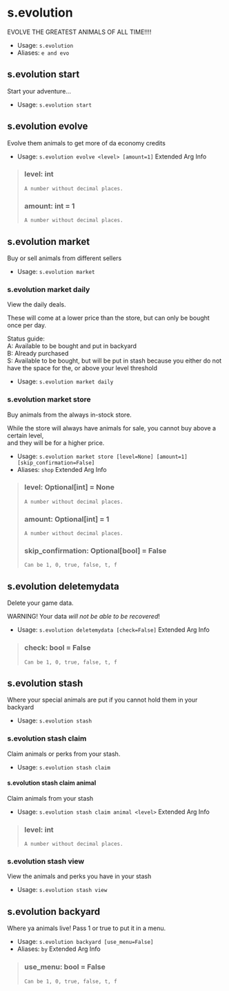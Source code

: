 # s.evolution
EVOLVE THE GREATEST ANIMALS OF ALL TIME!!!!<br/>
 - Usage: `s.evolution`
 - Aliases: `e and evo`
## s.evolution start
Start your adventure...<br/>
 - Usage: `s.evolution start`
## s.evolution evolve
Evolve them animals to get more of da economy credits<br/>
 - Usage: `s.evolution evolve <level> [amount=1]`
Extended Arg Info
> ### level: int
> ```
> A number without decimal places.
> ```
> ### amount: int = 1
> ```
> A number without decimal places.
> ```
## s.evolution market
Buy or sell animals from different sellers<br/>
 - Usage: `s.evolution market`
### s.evolution market daily
View the daily deals.<br/>

These will come at a lower price than the store, but can only be bought once per day.<br/>

Status guide:<br/>
    A: Available to be bought and put in backyard<br/>
    B: Already purchased<br/>
    S: Available to be bought, but will be put in stash because you either do not have the space for the, or above your level threshold<br/>
 - Usage: `s.evolution market daily`
### s.evolution market store
Buy animals from the always in-stock store.<br/>

While the store will always have animals for sale, you cannot buy above a certain level,<br/>
and they will be for a higher price.<br/>
 - Usage: `s.evolution market store [level=None] [amount=1] [skip_confirmation=False]`
 - Aliases: `shop`
Extended Arg Info
> ### level: Optional[int] = None
> ```
> A number without decimal places.
> ```
> ### amount: Optional[int] = 1
> ```
> A number without decimal places.
> ```
> ### skip_confirmation: Optional[bool] = False
> ```
> Can be 1, 0, true, false, t, f
> ```
## s.evolution deletemydata
Delete your game data.<br/>

WARNING!  Your data *will not be able to be recovered*!<br/>
 - Usage: `s.evolution deletemydata [check=False]`
Extended Arg Info
> ### check: bool = False
> ```
> Can be 1, 0, true, false, t, f
> ```
## s.evolution stash
Where your special animals are put if you cannot hold them in your backyard<br/>
 - Usage: `s.evolution stash`
### s.evolution stash claim
Claim animals or perks from your stash.<br/>
 - Usage: `s.evolution stash claim`
#### s.evolution stash claim animal
Claim animals from your stash<br/>
 - Usage: `s.evolution stash claim animal <level>`
Extended Arg Info
> ### level: int
> ```
> A number without decimal places.
> ```
### s.evolution stash view
View the animals and perks you have in your stash<br/>
 - Usage: `s.evolution stash view`
## s.evolution backyard
Where ya animals live!  Pass 1 or true to put it in a menu.<br/>
 - Usage: `s.evolution backyard [use_menu=False]`
 - Aliases: `by`
Extended Arg Info
> ### use_menu: bool = False
> ```
> Can be 1, 0, true, false, t, f
> ```
